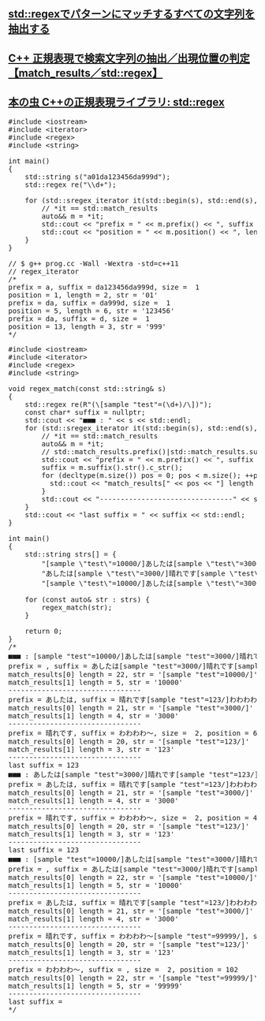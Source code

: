 ## [std::regexでパターンにマッチするすべての文字列を抽出する](https://onihusube.hatenablog.com/entry/2019/07/23/183851)
## [C++ 正規表現で検索文字列の抽出／出現位置の判定【match_results／std::regex】](https://marycore.jp/prog/cpp/std-regex-match-results-match-count/)
## [本の虫 C++の正規表現ライブラリ: std::regex](https://cpplover.blogspot.com/2015/01/c-stdregex.html)

<pre>
#include &lt;iostream&gt;
#include &lt;iterator&gt;
#include &lt;regex&gt;
#include &lt;string&gt;

int main()
{
    std::string s("a01da123456da999d");
    std::regex re("\\d+");

    for (std::sregex_iterator it(std::begin(s), std::end(s), re), end; it != end; ++it) {
        // *it == std::match_results
        auto&& m = *it;
        std::cout << "prefix = " << m.prefix() << ", suffix = " << m.suffix() << ", size =  " << m.size() << std::endl;
        std::cout << "position = " << m.position() << ", length = " << m.length() << ", str = '" << m.str() << '\'' << std::endl;
    }
}

// $ g++ prog.cc -Wall -Wextra -std=c++11
// regex_iterator
/*
prefix = a, suffix = da123456da999d, size =  1
position = 1, length = 2, str = '01'
prefix = da, suffix = da999d, size =  1
position = 5, length = 6, str = '123456'
prefix = da, suffix = d, size =  1
position = 13, length = 3, str = '999'
*/
</pre>

<pre>
#include &lt;iostream&gt;
#include &lt;iterator&gt;
#include &lt;regex&gt;
#include &lt;string&gt;

void regex_match(const std::string& s)
{
    std::regex re(R"(\[sample "test"=(\d+)/\])");
    const char* suffix = nullptr;
    std::cout << "■■■ : " << s << std::endl;
    for (std::sregex_iterator it(std::begin(s), std::end(s), re), end; it != end; ++it) {
        // *it == std::match_results
        auto&& m = *it;
        // std::match_results.prefix()|std::match_results.suffix() == std::sub_match
        std::cout << "prefix = " << m.prefix() << ", suffix = " << m.suffix() << ", size =  " << m.size() << ", position = " << m.position() << std::endl;
        suffix = m.suffix().str().c_str();
        for (decltype(m.size()) pos = 0; pos < m.size(); ++pos) {
          std::cout << "match_results[" << pos << "] length = " << m[pos].length() << ", str = '" << m[pos].str() << '\'' << std::endl;
        }
        std::cout << "--------------------------------" << std::endl;
    }
    std::cout << "last suffix = " << suffix << std::endl;
}

int main()
{
    std::string strs[] = {
        "[sample \"test\"=10000/]あしたは[sample \"test\"=3000/]晴れです[sample \"test\"=123/]わわわわ～", 
        "あしたは[sample \"test\"=3000/]晴れです[sample \"test\"=123/]わわわわ～", 
        "[sample \"test\"=10000/]あしたは[sample \"test\"=3000/]晴れです[sample \"test\"=123/]わわわわ～[sample \"test\"=99999/]" };

    for (const auto& str : strs) {
        regex_match(str);
    }

    return 0;
}
/*
■■■ : [sample "test"=10000/]あしたは[sample "test"=3000/]晴れです[sample "test"=123/]わわわわ～
prefix = , suffix = あしたは[sample "test"=3000/]晴れです[sample "test"=123/]わわわわ～, size =  2, position = 0
match_results[0] length = 22, str = '[sample "test"=10000/]'
match_results[1] length = 5, str = '10000'
--------------------------------
prefix = あしたは, suffix = 晴れです[sample "test"=123/]わわわわ～, size =  2, position = 34
match_results[0] length = 21, str = '[sample "test"=3000/]'
match_results[1] length = 4, str = '3000'
--------------------------------
prefix = 晴れです, suffix = わわわわ～, size =  2, position = 67
match_results[0] length = 20, str = '[sample "test"=123/]'
match_results[1] length = 3, str = '123'
--------------------------------
last suffix = 123
■■■ : あしたは[sample "test"=3000/]晴れです[sample "test"=123/]わわわわ～
prefix = あしたは, suffix = 晴れです[sample "test"=123/]わわわわ～, size =  2, position = 12
match_results[0] length = 21, str = '[sample "test"=3000/]'
match_results[1] length = 4, str = '3000'
--------------------------------
prefix = 晴れです, suffix = わわわわ～, size =  2, position = 45
match_results[0] length = 20, str = '[sample "test"=123/]'
match_results[1] length = 3, str = '123'
--------------------------------
last suffix = 123
■■■ : [sample "test"=10000/]あしたは[sample "test"=3000/]晴れです[sample "test"=123/]わわわわ～[sample "test"=99999/]
prefix = , suffix = あしたは[sample "test"=3000/]晴れです[sample "test"=123/]わわわわ～[sample "test"=99999/], size =  2, position = 0
match_results[0] length = 22, str = '[sample "test"=10000/]'
match_results[1] length = 5, str = '10000'
--------------------------------
prefix = あしたは, suffix = 晴れです[sample "test"=123/]わわわわ～[sample "test"=99999/], size =  2, position = 34
match_results[0] length = 21, str = '[sample "test"=3000/]'
match_results[1] length = 4, str = '3000'
--------------------------------
prefix = 晴れです, suffix = わわわわ～[sample "test"=99999/], size =  2, position = 67
match_results[0] length = 20, str = '[sample "test"=123/]'
match_results[1] length = 3, str = '123'
--------------------------------
prefix = わわわわ～, suffix = , size =  2, position = 102
match_results[0] length = 22, str = '[sample "test"=99999/]'
match_results[1] length = 5, str = '99999'
--------------------------------
last suffix = 
*/
</pre>
